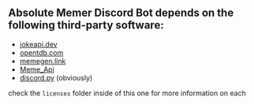 ## Absolute Memer Discord Bot depends on the following third-party software:
- [jokeapi.dev](jokeapi.dev)
- [opentdb.com](opentdb.com)
- [memegen.link](memegen.link)
- [Meme_Api](https://github.com/D3vd/Meme_Api)
- [discord.py](https://discordpy.readthedocs.io/en/stable/) (obviously)

check the `licenses` folder inside of this one for more information on each

